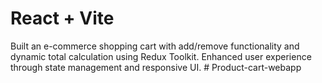 # React + Vite
Built an e-commerce shopping cart with add/remove functionality and dynamic total calculation using Redux Toolkit.
Enhanced user experience through state management and responsive UI.
#   P r o d u c t - c a r t - w e b a p p 
 
 
